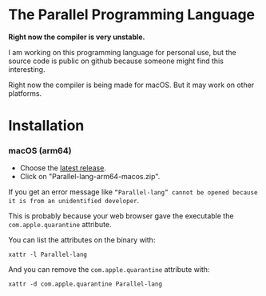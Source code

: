 # The Parallel Programming Language

**Right now the compiler is very unstable.**

I am working on this programming language for personal use,
but the source code is public on github because someone might find this interesting.

Right now the compiler is being made for macOS.
But it may work on other platforms.

# Installation

### macOS (arm64)

* Choose the [latest release](https://github.com/StarsShadow-dev/Parallel-lang/releases).
* Click on "Parallel-lang-arm64-macos.zip".

If you get an error message like `“Parallel-lang” cannot be opened because it is from an unidentified developer`.

This is probably because your web browser gave the executable the `com.apple.quarantine` attribute.

You can list the attributes on the binary with:
```
xattr -l Parallel-lang
```

And you can remove the `com.apple.quarantine` attribute with: 
```
xattr -d com.apple.quarantine Parallel-lang
```